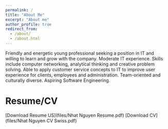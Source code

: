 ```yaml
---
permalink: /
title: "About Me"
excerpt: "About me"
author_profile: true
redirect_from: 
  - /about/
  - /about.html
---
```


Friendly and energetic young professional seeking a position in IT and willing to learn and grow with the company. Moderate IT experience. Skills include computer networking, analytical thinking and creative problem solving. Able to apply customer service concepts to IT to improve user experience for clients, employees and administration. Team-oriented and culturally diverse. Aspiring Software Engineering.

Resume/CV
======
[Download Resume US](files/Nhat Nguyen Resume.pdf)
[Download CV](files/Nhat Nguyen CV Swiss.pdf)


